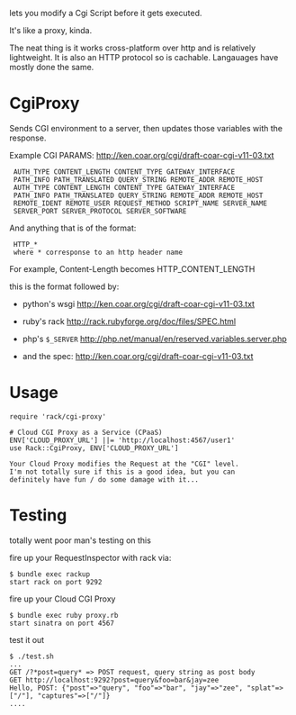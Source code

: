 lets you modify a Cgi Script before it gets executed.

It's like a proxy, kinda.

The neat thing is it works cross-platform over http and is relatively lightweight.
It is also an HTTP protocol so is cachable.
Langauages have mostly done the same.

# CgiProxy
 
  Sends CGI environment to a server, then updates
  those variables with the response.
 
   Example CGI PARAMS:
   http://ken.coar.org/cgi/draft-coar-cgi-v11-03.txt
 
     AUTH_TYPE CONTENT_LENGTH CONTENT_TYPE GATEWAY_INTERFACE
     PATH_INFO PATH_TRANSLATED QUERY_STRING REMOTE_ADDR REMOTE_HOST
     AUTH_TYPE CONTENT_LENGTH CONTENT_TYPE GATEWAY_INTERFACE
     PATH_INFO PATH_TRANSLATED QUERY_STRING REMOTE_ADDR REMOTE_HOST
     REMOTE_IDENT REMOTE_USER REQUEST_METHOD SCRIPT_NAME SERVER_NAME
     SERVER_PORT SERVER_PROTOCOL SERVER_SOFTWARE
 
   And anything that is of the format:
 
     HTTP_* 
     where * corresponse to an http header name
 
   For example,
     Content-Length becomes HTTP_CONTENT_LENGTH
 
   this is the format followed by:
   - python's wsgi http://ken.coar.org/cgi/draft-coar-cgi-v11-03.txt
 
   - ruby's rack http://rack.rubyforge.org/doc/files/SPEC.html
 
   - php's `$_SERVER` http://php.net/manual/en/reserved.variables.server.php
 
   - and the spec: http://ken.coar.org/cgi/draft-coar-cgi-v11-03.txt

# Usage

    require 'rack/cgi-proxy'

    # Cloud CGI Proxy as a Service (CPaaS)
    ENV['CLOUD_PROXY_URL'] ||= 'http://localhost:4567/user1'
    use Rack::CgiProxy, ENV['CLOUD_PROXY_URL']

    Your Cloud Proxy modifies the Request at the "CGI" level.
    I'm not totally sure if this is a good idea, but you can 
    definitely have fun / do some damage with it...

# Testing

  totally went poor man's testing on this

  fire up your RequestInspector with rack via:

    $ bundle exec rackup
    start rack on port 9292

  fire up your Cloud CGI Proxy

    $ bundle exec ruby proxy.rb
    start sinatra on port 4567

  test it out

    $ ./test.sh
    ...
    GET /?*post=query* => POST request, query string as post body
    GET http://localhost:9292?post=query&foo=bar&jay=zee
    Hello, POST: {"post"=>"query", "foo"=>"bar", "jay"=>"zee", "splat"=>["/"], "captures"=>["/"]} 
    ....
